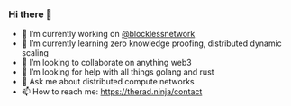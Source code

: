 ### Hi there 👋

- 🔭 I’m currently working on <a href="https://github.com/blocklessnetwork" target="_new">@blocklessnetwork</a>
- 🌱 I’m currently learning zero knowledge proofing, distributed dynamic scaling
- 👯 I’m looking to collaborate on anything web3
- 🤔 I’m looking for help with all things golang and rust
- 💬 Ask me about distributed compute networks
- 📫 How to reach me: <a href="https://therad.ninja/contact" target="_new">https://therad.ninja/contact</a>
